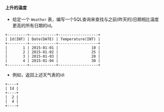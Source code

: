 #### 上升的温度

+   给定一个 `Weather` 表，编写一个SQL查询来查找与之前(昨天的)日期相比温度更高的所有日期的id。

```
+---------+------------+------------------+
| Id(INT) | Date(DATE) | Temperature(INT) |
+---------+------------+------------------+
|       1 | 2015-01-01 |               10 |
|       2 | 2015-01-02 |               25 |
|       3 | 2015-01-03 |               20 |
|       4 | 2015-01-04 |               30 |
+---------+------------+------------------+
```

+   例如，返回上述天气表的id:

```
+----+
| Id |
+----+
|  2 |
|  4 |
+----+
```

